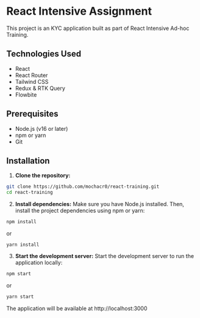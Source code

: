 # React Intensive Assignment

This project is an KYC application built as part of React Intensive Ad-hoc Training.

## Technologies Used

-   React
-   React Router
-   Tailwind CSS
-   Redux & RTK Query
-   Flowbite

## Prerequisites

-   Node.js (v16 or later)
-   npm or yarn
-   Git

## Installation

1. **Clone the repository:**

```bash
git clone https://github.com/mochacr0/react-training.git
cd react-training
```

2. **Install dependencies:** Make sure you have Node.js installed. Then, install the project dependencies using npm or yarn:

```bash
npm install
```
or
```base
yarn install
```

3. **Start the development server:** Start the development server to run the application locally:

```bash
npm start
```
or
```bash
yarn start
```

The application will be available at http://localhost:3000
